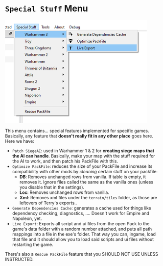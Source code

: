 # `Special Stuff` Menu

![Because you are S.P.E.C.I.A.L!](./images/image10.png)

This menu contains... special features implemented for specific games. Basically, any feature that **doesn't really fit in any other place** goes here. Here we have:
- `Patch SiegeAI`: used in Warhammer 1 & 2 for **creating siege maps that the AI can handle**. Basically, make your map with the stuff required for the AI to work, and then patch his PackFile with this.
- `Optimize PackFile`: reduces the size of your PackFile and increase its compatibility with other mods by *cleaning* certain stuff on your packfile:
    - **DB**: Removes unchanged rows from vanilla. If table is empty, it removes it. Ignore files called the same as the vanilla ones (unless you disable that in the settings).
    - **Loc**: Removes unchanged rows from vanilla.
    - **Xml**: Removes xml files under the `terrain/tiles` folder, as those are leftovers of Terry's exports..
- `Generate Dependencies Cache`: generates a cache used for things like dependency checking, diagnostics, .... Doesn't work for Empire and Napoleon, yet.
- `Live Export`: Exports all script and ui files from the open Pack to the game's data folder with a random number attached, and puts all path mappings into a file in the exe's folder. That way you can, ingame, load that file and it should allow you to load said scripts and ui files without restarting the game.

There's also a `Rescue PackFile` feature that you SHOULD NOT USE UNLESS INSTRUCTED.
